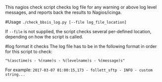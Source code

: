 This nagios check script checks log file for any warning or above log level messages, and reports back the results to Nagios/icinga.

#Usage
```./check_bbsis_log.py [--file log_file_location]```

If ```--file``` is not supplied, the script checks several per-defined location, depending on how the script is called.

#log format it checks
The log file has to be in the following format in order for this script to check:

```"%(asctime)s - %(name)s - %(levelname)s - %(message)s"```

For example:
```2017-03-07 01:00:15,173 - follett_sftp - INFO - custom string...```